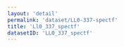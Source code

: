 ```yaml
---
layout: 'detail'
permalink: 'dataset/LL0-337-spectf'
title: 'Ll0_337_spectf'
datasetID: 'LL0_337_spectf'
---
```

